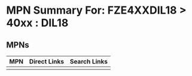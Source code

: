 



# MPN Summary For: FZE4XXDIL18 > 40xx : DIL18

## MPNs
  

|MPN|Direct Links|Search Links|
| :--- | :--- | :--- |
||||
